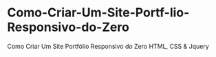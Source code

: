 # Como-Criar-Um-Site-Portf-lio-Responsivo-do-Zero
Como Criar Um Site Portfólio Responsivo do Zero HTML, CSS &amp; Jquery
